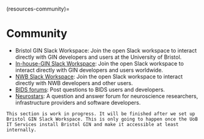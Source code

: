 (resources-community)=
# Community
- Bristol GIN Slack Workspace: Join the open Slack workspace to interact directly with GIN developers and users at the University of Bristol.
- [In-house-GIN Slack Workspace](https://in-house-gin.slack.com/): Join the open Slack workspace to interact directly with GIN developers and users worldwide.
- [NWB Slack Workspace](https://join.slack.com/t/nwb-users/shared_invite/enQtNzMwOTcwNzQ2MDM5LWMyZDUwODJjYjM3MzMzYzZiNDk4ZTU3ZjQ3MmMxMmY5MDUyNzc0ZDI5ZjViYmJjYTQ5NjljOGFjZmMwOGIwZmQ): Join the open Slack workspace to interact directly with NWB developers and other users.
- [BIDS forums](https://bids-standard.github.io/bids-starter-kit/contact.html): Post questions to BIDS users and developers.
- [Neurostars](https://neurostars.org/): A question and answer forum for neuroscience researchers, infrastructure providers and software developers.

```{note}
This section is work in progress. It will be finished after we set up Bristol GIN Slack Workspace. This is only going to happen once the UoB IT Services install Bristol GIN and make it accessible at least internally.
```